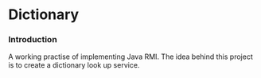 # Dictionary

### Introduction
A working practise of implementing Java RMI. The idea behind this project is to create a dictionary look up service.
